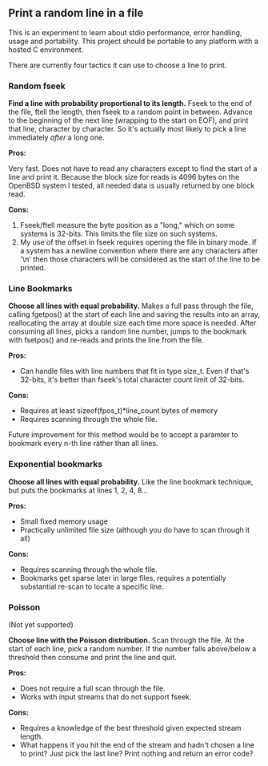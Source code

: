## Print a random line in a file

This is an experiment to learn about stdio performance, error handling, usage
and portability. This project should be portable to any platform with a hosted
C environment.

There are currently four tactics it can use to choose a line to print.

### Random fseek

**Find a line with probability proportional to its length.** Fseek to the end
of the file, ftell the length, then fseek to a random point in between.
Advance to the beginning of the next line (wrapping to the start on EOF), and
print that line, character by character. So it's actually most likely to pick
a line immediately *after* a long one.

**Pros:**

Very fast. Does not have to read any characters except to find the start of a
line and print it. Because the block size for reads is 4096 bytes on the
OpenBSD system I tested, all needed data is usually returned by one block read.

**Cons:**

1. Fseek/ftell measure the byte position as a "long," which on some systems is
   32-bits. This limits the file size on such systems.
2. My use of the offset in fseek requires opening the file in binary mode. If a
   system has a newline convention where there are any characters after '\\n' then
   those characters will be considered as the start of the line to be printed.

### Line Bookmarks

**Choose all lines with equal probability.** Makes a full pass through the
file, calling fgetpos() at the start of each line and saving the results into
an array, reallocating the array at double size each time more space is needed.
After consuming all lines, picks a random line number, jumps to the bookmark
with fsetpos() and re-reads and prints the line from the file.

**Pros:**

* Can handle files with line numbers that fit in type size\_t. Even if that's
  32-bits, it's better than fseek's total character count limit of 32-bits.

**Cons:**

* Requires at least sizeof(fpos\_t)\*line\_count bytes of memory
* Requires scanning through the whole file.

Future improvement for this method would be to accept a paramter to bookmark
every n-th line rather than all lines.

### Exponential bookmarks

**Choose all lines with equal probability.** Like the line bookmark technique,
but puts the bookmarks at lines 1, 2, 4, 8...

**Pros:**

* Small fixed memory usage
* Practically unlimited file size (although you do have to scan through it all)

**Cons:**

* Requires scanning through the whole file.
* Bookmarks get sparse later in large files, requires a potentially substantial
  re-scan to locate a specific line.

### Poisson

(Not yet supported)

**Choose line with the Poisson distribution.** Scan through the file. At the
start of each line, pick a random number. If the number falls above/below a
threshold then consume and print the line and quit.

**Pros:**

* Does not require a full scan through the file.
* Works with input streams that do not support fseek.

**Cons:**

* Requires a knowledge of the best threshold given expected stream length.
* What happens if you hit the end of the stream and hadn't chosen a line to
  print? Just pick the last line? Print nothing and return an error code?
